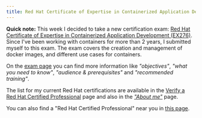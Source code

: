 ```yaml
---
title: Red Hat Certificate of Expertise in Containerized Application Development
---
```


**Quick note:** This week I decided to take a new certification exam: [Red Hat Certificate of Expertise in Containerized Application Development (EX276)](https://www.redhat.com/en/services/training/ex276-red-hat-certificate-expertise-containerized-application-development).  Since I've been working with containers for more than 2 years, I submitted myself to this exam. The exam covers the creation and management of docker images, and different use cases for containers.

On the [exam page](https://www.redhat.com/en/services/training/ex276-red-hat-certificate-expertise-containerized-application-development) you can find more information like *"objectives"*, *"what you need to know"*, *"audience & prerequisites"* and *"recommended training"*.

The list for my current Red Hat certifications are available in the [Verify a Red Hat Certified Professional](https://www.redhat.com/rhtapps/certification/verify/?certId=111-061-115) page and also in the [*"About me"*](/about/) page.

You can also find a "Red Hat Certified Professional" near you in [this page](https://www.redhat.com/wapps/training/certification/search.html).
